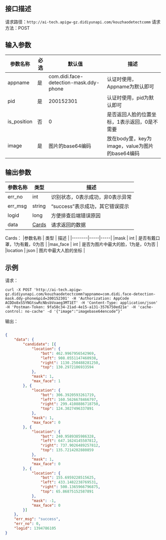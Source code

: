 ## 接口描述
请求路径：`http://ai-tech.apigw-gz.didiyunapi.com/kouzhaodetectcomm`
请求方法：POST

## 输入参数
|参数名称 | 必选 | 默认值 | 描述|
|--------|-----|-----|-----|
|appname| 是 | com.didi.face-detection-mask.ddy-phone | 认证时使用，Appname为默认即可 |
|pid| 是 | 200152301 | 认证时使用，pid为默认即可 |
|is_position| 否 | 0 | 是否返回人脸的位置坐标，1表示返回，0是不需要 |
|image| 是 | 图片的base64编码 | 放在body里，key为image，value为图片的base64编码 |

## 输出参数
|参数名称  | 类型 | 描述|
|--------|-----|-----|
|err_no|int|识别状态，0表示成功，非0表示异常	|
|err_msg|string|“success”表示成功，其它错误提示	|
|logid|long|方便排查后端错误原因	|
|data | [Cards](#Cards)|请求返回的数据 |

<span id="Cards"></span>
Cards：
|参数名称  | 类型 | 描述 |
|--------|-----|-----|
|mask | int | 是否有戴口罩，1为有戴，0为否 |
|max_face | int | 是否为图片中最大的脸，1为是，0为否 |
|location | json | 图片中最大人脸的坐标 |


## 示例
请求：
``` shell
curl -X POST 'http://ai-tech.apigw-gz.didiyunapi.com/kouzhaodetectcomm?appname=com.didi.face-detection-mask.ddy-phone&pid=200152301' -H 'Authorization: AppCode  ACDDo8xS5YNGtswRcNbsbVoaeg3MT1ET' -H 'Content-Type: application/json' -H 'Postman-Token: 9fa58c34-21ad-4e15-a131-3576750ed21e' -H 'cache-control: no-cache' -d '{"image":"imagebase64encode“}‘
```

输出：
``` json

{
	"data": {
		"candidate": [{
			"location": {
				"bot": 462.9967956542969,
				"left": 908.0551147460938,
				"right": 1130.250488281250,
				"top": 130.2972106933594
			},
			"mask": 1,
			"max_face": 1
		}, {
			"location": {
				"bot": 306.3920593261719,
				"left": 160.5626678466797,
				"right": 299.4108886718750,
				"top": 124.3027496337891
			},
			"mask": 1,
			"max_face": 0
		}, {
			"location": {
				"bot": 240.9589385986328,
				"left": 647.1624145507812,
				"right": 737.9026489257812,
				"top": 135.7214202880859
			},
			"mask": 1,
			"max_face": 0
		}, {
			"location": {
				"bot": 155.6959228515625,
				"left": 433.1482238769531,
				"right": 500.1365966796875,
				"top": 65.86875152587891
			},
			"mask": -1,
			"max_face": 0
		}]
	},
	"err_msg": "success",
	"err_no": 0,
	"logid": 1394786105
}    
```
